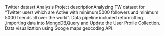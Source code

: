 Twitter	dataset Analysis
Project descriptionAnalyzing TW dataset for “Twitter users which are Active with minimum 5000 followers and minimum 5000 friends all over the world”.
Data pipeline included reformatting ,importing data into MongoDB,Query and Update the User Profile Collection.
Data visualization using Google maps geocoding API.
